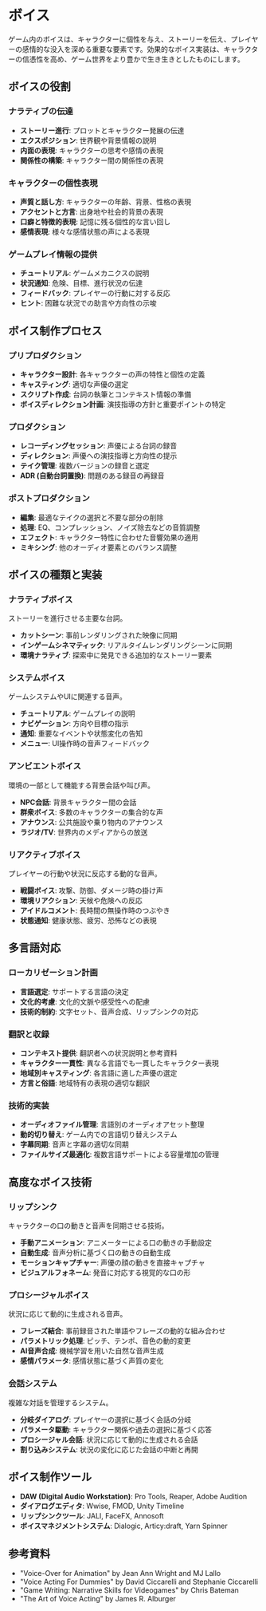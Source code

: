 # ボイス

ゲーム内のボイスは、キャラクターに個性を与え、ストーリーを伝え、プレイヤーの感情的な没入を深める重要な要素です。効果的なボイス実装は、キャラクターの信憑性を高め、ゲーム世界をより豊かで生き生きとしたものにします。

## ボイスの役割

### ナラティブの伝達

- **ストーリー進行**: プロットとキャラクター発展の伝達
- **エクスポジション**: 世界観や背景情報の説明
- **内面の表現**: キャラクターの思考や感情の表現
- **関係性の構築**: キャラクター間の関係性の表現

### キャラクターの個性表現

- **声質と話し方**: キャラクターの年齢、背景、性格の表現
- **アクセントと方言**: 出身地や社会的背景の表現
- **口癖と特徴的表現**: 記憶に残る個性的な言い回し
- **感情表現**: 様々な感情状態の声による表現

### ゲームプレイ情報の提供

- **チュートリアル**: ゲームメカニクスの説明
- **状況通知**: 危険、目標、進行状況の伝達
- **フィードバック**: プレイヤーの行動に対する反応
- **ヒント**: 困難な状況での助言や方向性の示唆

## ボイス制作プロセス

### プリプロダクション

- **キャラクター設計**: 各キャラクターの声の特性と個性の定義
- **キャスティング**: 適切な声優の選定
- **スクリプト作成**: 台詞の執筆とコンテキスト情報の準備
- **ボイスディレクション計画**: 演技指導の方針と重要ポイントの特定

### プロダクション

- **レコーディングセッション**: 声優による台詞の録音
- **ディレクション**: 声優への演技指導と方向性の提示
- **テイク管理**: 複数バージョンの録音と選定
- **ADR (自動台詞置換)**: 問題のある録音の再録音

### ポストプロダクション

- **編集**: 最適なテイクの選択と不要な部分の削除
- **処理**: EQ、コンプレッション、ノイズ除去などの音質調整
- **エフェクト**: キャラクター特性に合わせた音響効果の適用
- **ミキシング**: 他のオーディオ要素とのバランス調整

## ボイスの種類と実装

### ナラティブボイス

ストーリーを進行させる主要な台詞。

- **カットシーン**: 事前レンダリングされた映像に同期
- **インゲームシネマティック**: リアルタイムレンダリングシーンに同期
- **環境ナラティブ**: 探索中に発見できる追加的なストーリー要素

### システムボイス

ゲームシステムやUIに関連する音声。

- **チュートリアル**: ゲームプレイの説明
- **ナビゲーション**: 方向や目標の指示
- **通知**: 重要なイベントや状態変化の告知
- **メニュー**: UI操作時の音声フィードバック

### アンビエントボイス

環境の一部として機能する背景会話や叫び声。

- **NPC会話**: 背景キャラクター間の会話
- **群衆ボイス**: 多数のキャラクターの集合的な声
- **アナウンス**: 公共施設や乗り物内のアナウンス
- **ラジオ/TV**: 世界内のメディアからの放送

### リアクティブボイス

プレイヤーの行動や状況に反応する動的な音声。

- **戦闘ボイス**: 攻撃、防御、ダメージ時の掛け声
- **環境リアクション**: 天候や危険への反応
- **アイドルコメント**: 長時間の無操作時のつぶやき
- **状態通知**: 健康状態、疲労、恐怖などの表現

## 多言語対応

### ローカリゼーション計画

- **言語選定**: サポートする言語の決定
- **文化的考慮**: 文化的文脈や感受性への配慮
- **技術的制約**: 文字セット、音声合成、リップシンクの対応

### 翻訳と収録

- **コンテキスト提供**: 翻訳者への状況説明と参考資料
- **キャラクター一貫性**: 異なる言語でも一貫したキャラクター表現
- **地域別キャスティング**: 各言語に適した声優の選定
- **方言と俗語**: 地域特有の表現の適切な翻訳

### 技術的実装

- **オーディオファイル管理**: 言語別のオーディオアセット整理
- **動的切り替え**: ゲーム内での言語切り替えシステム
- **字幕同期**: 音声と字幕の適切な同期
- **ファイルサイズ最適化**: 複数言語サポートによる容量増加の管理

## 高度なボイス技術

### リップシンク

キャラクターの口の動きと音声を同期させる技術。

- **手動アニメーション**: アニメーターによる口の動きの手動設定
- **自動生成**: 音声分析に基づく口の動きの自動生成
- **モーションキャプチャー**: 声優の顔の動きを直接キャプチャ
- **ビジュアルフォネーム**: 発音に対応する視覚的な口の形

### プロシージャルボイス

状況に応じて動的に生成される音声。

- **フレーズ結合**: 事前録音された単語やフレーズの動的な組み合わせ
- **パラメトリック処理**: ピッチ、テンポ、音色の動的変更
- **AI音声合成**: 機械学習を用いた自然な音声生成
- **感情パラメータ**: 感情状態に基づく声質の変化

### 会話システム

複雑な対話を管理するシステム。

- **分岐ダイアログ**: プレイヤーの選択に基づく会話の分岐
- **パラメータ駆動**: キャラクター関係や過去の選択に基づく応答
- **プロシージャル会話**: 状況に応じて動的に生成される会話
- **割り込みシステム**: 状況の変化に応じた会話の中断と再開

## ボイス制作ツール

- **DAW (Digital Audio Workstation)**: Pro Tools, Reaper, Adobe Audition
- **ダイアログエディタ**: Wwise, FMOD, Unity Timeline
- **リップシンクツール**: JALI, FaceFX, Annosoft
- **ボイスマネジメントシステム**: Dialogic, Articy:draft, Yarn Spinner

## 参考資料

- "Voice-Over for Animation" by Jean Ann Wright and MJ Lallo
- "Voice Acting For Dummies" by David Ciccarelli and Stephanie Ciccarelli
- "Game Writing: Narrative Skills for Videogames" by Chris Bateman
- "The Art of Voice Acting" by James R. Alburger